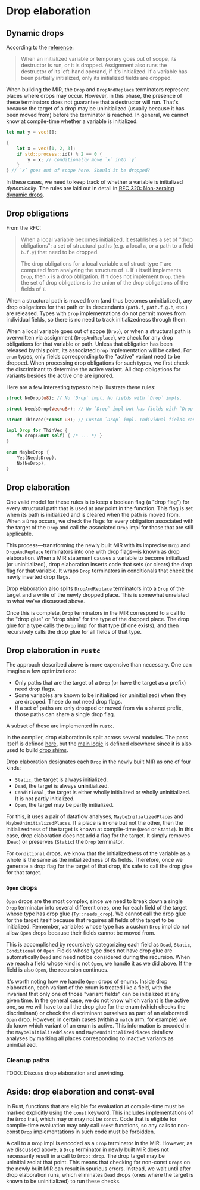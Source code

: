# Drop elaboration

<!-- toc -->

## Dynamic drops

According to the [reference][reference-drop]:

> When an initialized variable or temporary goes out of scope, its destructor
> is run, or it is dropped. Assignment also runs the destructor of its
> left-hand operand, if it's initialized. If a variable has been partially
> initialized, only its initialized fields are dropped.

When building the MIR, the `Drop` and `DropAndReplace` terminators represent
places where drops may occur. However, in this phase, the presence of these
terminators does not guarantee that a destructor will run. That's because the
target of a drop may be uninitialized (usually because it has been moved from)
before the terminator is reached. In general, we cannot know at compile-time whether a
variable is initialized.

```rust
let mut y = vec![];

{
    let x = vec![1, 2, 3];
    if std::process::id() % 2 == 0 {
        y = x; // conditionally move `x` into `y`
    }
} // `x` goes out of scope here. Should it be dropped?
```

In these cases, we need to keep track of whether a variable is initialized
*dynamically*. The rules are laid out in detail in [RFC 320: Non-zeroing
dynamic drops][RFC 320].

## Drop obligations

From the RFC:

> When a local variable becomes initialized, it establishes a set of "drop
> obligations": a set of structural paths (e.g. a local `a`, or a path to a
> field `b.f.y`) that need to be dropped.
>
> The drop obligations for a local variable x of struct-type `T` are computed
> from analyzing the structure of `T`. If `T` itself implements `Drop`, then `x` is a
> drop obligation. If `T` does not implement `Drop`, then the set of drop
> obligations is the union of the drop obligations of the fields of `T`.

When a structural path is moved from (and thus becomes uninitialized), any drop
obligations for that path or its descendants (`path.f`, `path.f.g.h`, etc.) are
released. Types with `Drop` implementations do not permit moves from individual
fields, so there is no need to track initializedness through them.

When a local variable goes out of scope (`Drop`), or when a structural path is
overwritten via assignment (`DropAndReplace`), we check for any drop
obligations for that variable or path.  Unless that obligation has been
released by this point, its associated `Drop` implementation will be called.
For `enum` types, only fields corresponding to the "active" variant need to be
dropped. When processing drop obligations for such types, we first check the
discriminant to determine the active variant. All drop obligations for variants
besides the active one are ignored.

Here are a few interesting types to help illustrate these rules:

```rust
struct NoDrop(u8); // No `Drop` impl. No fields with `Drop` impls.

struct NeedsDrop(Vec<u8>); // No `Drop` impl but has fields with `Drop` impls.

struct ThinVec(*const u8); // Custom `Drop` impl. Individual fields cannot be moved from.

impl Drop for ThinVec {
    fn drop(&mut self) { /* ... */ }
}

enum MaybeDrop {
    Yes(NeedsDrop),
    No(NoDrop),
}
```

## Drop elaboration

One valid model for these rules is to keep a boolean flag (a "drop flag") for
every structural path that is used at any point in the function. This flag is
set when its path is initialized and is cleared when the path is moved from.
When a `Drop` occurs, we check the flags for every obligation associated with
the target of the `Drop` and call the associated `Drop` impl for those that are
still applicable.

This process—transforming the newly built MIR with its imprecise `Drop` and
`DropAndReplace` terminators into one with drop flags—is known as drop
elaboration. When a MIR statement causes a variable to become initialized (or
uninitialized), drop elaboration inserts code that sets (or clears) the drop
flag for that variable. It wraps `Drop` terminators in conditionals that check
the newly inserted drop flags.

Drop elaboration also splits `DropAndReplace` terminators into a `Drop` of the
target and a write of the newly dropped place. This is somewhat unrelated to what
we've discussed above.

Once this is complete, `Drop` terminators in the MIR correspond to a call to
the "drop glue" or "drop shim" for the type of the dropped place. The drop
glue for a type calls the `Drop` impl for that type (if one exists), and then
recursively calls the drop glue for all fields of that type.

## Drop elaboration in `rustc`

The approach described above is more expensive than necessary. One can imagine
a few optimizations:

- Only paths that are the target of a `Drop` (or have the target as a prefix)
  need drop flags.
- Some variables are known to be initialized (or uninitialized) when they are
  dropped. These do not need drop flags.
- If a set of paths are only dropped or moved from via a shared prefix, those
  paths can share a single drop flag.

A subset of these are implemented in `rustc`.

In the compiler, drop elaboration is split across several modules. The pass
itself is defined [here][drops-transform], but the [main logic][drops] is
defined elsewhere since it is also used to build [drop shims][drops-shim].

Drop elaboration designates each `Drop` in the newly built MIR as one of four
kinds:

- `Static`, the target is always initialized.
- `Dead`, the target is always **un**initialized.
- `Conditional`, the target is either wholly initialized or wholly
  uninitialized. It is not partly initialized.
- `Open`, the target may be partly initialized.

For this, it uses a pair of dataflow analyses, `MaybeInitializedPlaces` and
`MaybeUninitializedPlaces`. If a place is in one but not the other, then the
initializedness of the target is known at compile-time (`Dead` or `Static`).
In this case, drop elaboration does not add a flag for the target. It simply
removes (`Dead`) or preserves (`Static`) the `Drop` terminator.

For `Conditional` drops, we know that the initializedness of the variable as a
whole is the same as the initializedness of its fields. Therefore, once we
generate a drop flag for the target of that drop, it's safe to call the drop
glue for that target.

### `Open` drops

`Open` drops are the most complex, since we need to break down a single `Drop`
terminator into several different ones, one for each field of the target whose
type has drop glue (`Ty::needs_drop`). We cannot call the drop glue for the
target itself because that requires all fields of the target to be initialized.
Remember, variables whose type has a custom `Drop` impl do not allow `Open`
drops because their fields cannot be moved from.

This is accomplished by recursively categorizing each field as `Dead`,
`Static`, `Conditional` or `Open`. Fields whose type does not have drop glue
are automatically `Dead` and need not be considered during the recursion. When
we reach a field whose kind is not `Open`, we handle it as we did above. If the
field is also `Open`, the recursion continues.

It's worth noting how we handle `Open` drops of enums. Inside drop elaboration,
each variant of the enum is treated like a field, with the invariant that only
one of those "variant fields" can be initialized at any given time. In the
general case, we do not know which variant is the active one, so we will have
to call the drop glue for the enum (which checks the discriminant) or check the
discriminant ourselves as part of an elaborated `Open` drop. However, in
certain cases (within a `match` arm, for example) we do know which variant of
an enum is active. This information is encoded in the `MaybeInitializedPlaces`
and `MaybeUninitializedPlaces` dataflow analyses by marking all places
corresponding to inactive variants as uninitialized.

### Cleanup paths

TODO: Discuss drop elaboration and unwinding.

## Aside: drop elaboration and const-eval

In Rust, functions that are eligible for evaluation at compile-time must be
marked explicitly using the `const` keyword. This includes implementations  of
the `Drop` trait, which may or may not be `const`. Code that is eligible for
compile-time evaluation may only call `const` functions, so any calls to
non-const `Drop` implementations in such code must be forbidden.

A call to a `Drop` impl is encoded as a `Drop` terminator in the MIR. However,
as we discussed above, a `Drop` terminator in newly built MIR does not
necessarily result in a call to `Drop::drop`. The drop target may be
uninitialized at that point. This means that checking for non-const `Drop`s on
the newly built MIR can result in spurious errors. Instead, we wait until after
drop elaboration runs, which eliminates `Dead` drops (ones where the target is
known to be uninitialized) to run these checks.

[RFC 320]: https://rust-lang.github.io/rfcs/0320-nonzeroing-dynamic-drop.html
[reference-drop]: https://doc.rust-lang.org/reference/destructors.html
[drops]: https://github.com/rust-lang/rust/blob/master/compiler/rustc_mir_dataflow/src/elaborate_drops.rs
[drops-shim]: https://github.com/rust-lang/rust/blob/master/compiler/rustc_mir_transform/src/shim.rs
[drops-transform]: https://github.com/rust-lang/rust/blob/master/compiler/rustc_mir_transform/src/elaborate_drops.rs
